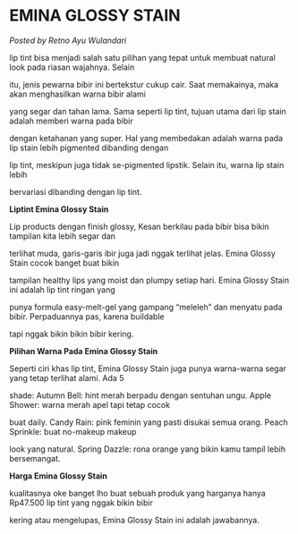 # EMINA GLOSSY STAIN

_Posted by Retno Ayu Wulandari_

lip tint bisa menjadi salah satu pilihan yang tepat untuk membuat natural look pada riasan wajahnya. Selain

itu, jenis pewarna bibir ini bertekstur cukup cair. Saat memakainya, maka akan menghasilkan warna bibir alami

yang segar dan tahan lama. Sama seperti lip tint, tujuan utama dari lip stain adalah memberi warna pada bibir

dengan ketahanan yang super. Hal yang membedakan adalah warna pada lip stain lebih pigmented dibanding dengan

lip tint, meskipun juga tidak se-pigmented lipstik. Selain itu, warna lip stain lebih

bervariasi dibanding dengan lip tint.

**Liptint Emina Glossy Stain**

Lip products dengan finish glossy, Kesan berkilau pada bibir bisa bikin tampilan kita lebih segar dan

terlihat muda, garis-garis ibir juga jadi nggak terlihat jelas. Emina Glossy Stain cocok banget buat bikin

tampilan healthy lips yang moist dan plumpy setiap hari. Emina Glossy Stain ini adalah lip tint ringan yang

punya formula easy-melt-gel yang gampang “meleleh” dan menyatu pada bibir. Perpaduannya pas, karena buildable

tapi nggak bikin bikin bibir kering.

**Pilihan Warna Pada Emina Glossy Stain**

Seperti ciri khas lip tint, Emina Glossy Stain juga punya warna-warna segar yang tetap terlihat alami. Ada 5

shade: Autumn Bell: hint merah berpadu dengan sentuhan ungu. Apple Shower: warna merah apel tapi tetap cocok

buat daily. Candy Rain: pink feminin yang pasti disukai semua orang. Peach Sprinkle: buat no-makeup makeup

look yang natural. Spring Dazzle: rona orange yang bikin kamu tampil lebih bersemangat.

**Harga Emina Glossy Stain**

kualitasnya oke banget lho buat sebuah produk yang harganya hanya Rp47.500 lip tint yang nggak bikin bibir

kering atau mengelupas, Emina Glossy Stain ini adalah jawabannya.
